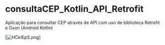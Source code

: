 # consultaCEP_Kotlin_API_Retrofit
Aplicação para consultar CEP através de API com uso de biblioteca Retrofit e Gson (Android Kotlin)

[![HCkIEpS.png](https://i.ibb.co/hshZQkn/Whats-App-Image-2023-01-03-at-01-13-37.jpg)]
